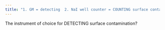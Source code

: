 ```yaml
---
title: "1. GM = detecting  2. NaI well counter = COUNTING surface contamination"
---
```

The instrument of choice for DETECTING surface contamination?

